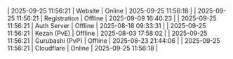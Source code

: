 | 2025-09-25 11:56:21 | Website | Online | 2025-09-25 11:56:18 |
| 2025-09-25 11:56:21 | Registration | Offline | 2025-09-09 16:40:23 |
| 2025-09-25 11:56:21 | Auth Server | Offline | 2025-08-18 09:33:31 |
| 2025-09-25 11:56:21 | Kezan (PvE) | Offline | 2025-08-03 17:58:02 |
| 2025-09-25 11:56:21 | Gurubashi (PvP) | Offline | 2025-08-23 21:44:06 |
| 2025-09-25 11:56:21 | Cloudflare | Online | 2025-09-25 11:56:18 |
